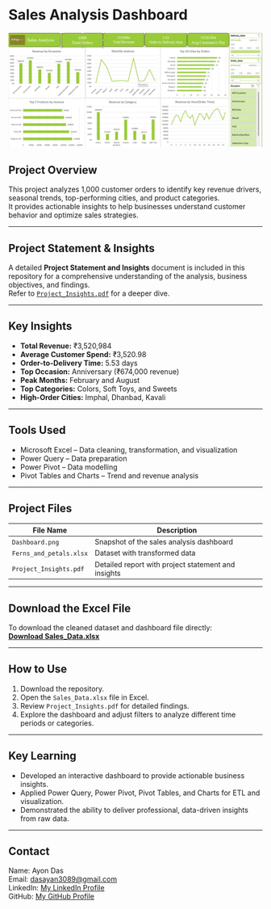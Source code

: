 # Sales Analysis Dashboard

![Dashboard](Dashboard.png)

## Project Overview
This project analyzes 1,000 customer orders to identify key revenue drivers, seasonal trends, top-performing cities, and product categories.  
It provides actionable insights to help businesses understand customer behavior and optimize sales strategies.

---

## Project Statement & Insights
A detailed **Project Statement and Insights** document is included in this repository for a comprehensive understanding of the analysis, business objectives, and findings.  
Refer to [`Project_Insights.pdf`](Project_Insights.pdf) for a deeper dive.

---

## Key Insights
- **Total Revenue:** ₹3,520,984  
- **Average Customer Spend:** ₹3,520.98  
- **Order-to-Delivery Time:** 5.53 days  
- **Top Occasion:** Anniversary (₹674,000 revenue)  
- **Peak Months:** February and August  
- **Top Categories:** Colors, Soft Toys, and Sweets  
- **High-Order Cities:** Imphal, Dhanbad, Kavali  

---

## Tools Used
- Microsoft Excel – Data cleaning, transformation, and visualization  
- Power Query – Data preparation  
- Power Pivot – Data modelling  
- Pivot Tables and Charts – Trend and revenue analysis  

---

## Project Files
| File Name                | Description                                        |
|--------------------------|----------------------------------------------------|
| `Dashboard.png`          | Snapshot of the sales analysis dashboard          |
| `Ferns_and_petals.xlsx`  | Dataset with transformed data                     |
| `Project_Insights.pdf`   | Detailed report with project statement and insights|

---

## Download the Excel File
To download the cleaned dataset and dashboard file directly:  
[**Download Sales_Data.xlsx**](Ferns_and_petals.xlsx)

---

## How to Use
1. Download the repository.  
2. Open the `Sales_Data.xlsx` file in Excel.  
3. Review `Project_Insights.pdf` for detailed findings.  
4. Explore the dashboard and adjust filters to analyze different time periods or categories.

---

## Key Learning
- Developed an interactive dashboard to provide actionable business insights.  
- Applied Power Query, Power Pivot, Pivot Tables, and Charts for ETL and visualization.  
- Demonstrated the ability to deliver professional, data-driven insights from raw data.

---

## Contact
Name: Ayon Das  
Email: dasayan3089@gmail.com  
LinkedIn: [My LinkedIn Profile](https://www.linkedin.com/in/ayon-das-4b3212147/)  
GitHub: [My GitHub Profile](https://github.com/runTimeeRrorOccuRred)
